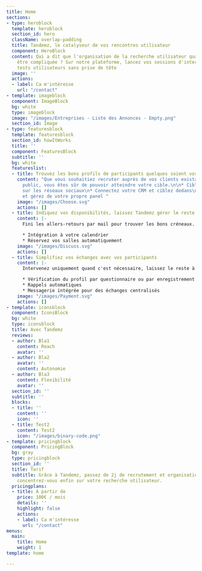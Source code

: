 ```yaml
---
title: Home
sections:
- type: heroblock
  template: heroblock
  section_id: hero
  className: overlap-padding
  title: Tandemz, le catalyseur de vos rencontres utilisateur
  component: HeroBlock
  content: Qui a dit que l'organisation de la recherche utilisateur qualitative devait
    être compliquée ? Sur notre plateforme, lancez vos sessions d'interviews et de
    tests utilisateurs sans prise de tête
  image: ''
  actions:
  - label: Ca m'intéresse
    url: "/contact"
- template: imageblock
  component: ImageBlock
  bg: white
  type: imageblock
  image: "/images/Entreprises - Liste des Annonces - Empty.png"
  section_id: Image
- type: featuresblock
  template: featuresblock
  section_id: howItWorks
  title: ''
  component: FeaturesBlock
  subtitle: ''
  bg: white
  featureslist:
  - title: Trouvez les bons profils de participants quelques soient vos critères
    content: "Que vous souhaitiez recruter auprès de vos clients existants ou du grand
      public, vous êtes sûr de pouvoir atteindre votre cible.\n\n* Ciblez directement
      sur les réseaux sociaux\n* Connectez votre CRM et ciblez dedans\n* Importez
      et gérez de votre propre panel "
    image: "/images/Choose.svg"
    actions: []
  - title: Indiquez vos disponibilités, laissez Tandemz gérer le reste
    content: |-
      Fini les allers-retours par mail pour trouver les bons créneaux. Laissez vos participants choisir parmi vos disponibilités affichées.

      * Intégration à votre calendrier
      * Réservez vos salles automatiquement
    image: "/images/Discuss.svg"
    actions: []
  - title: Simplifiez vos échanges avec vos participants
    content: |-
      Intervenez uniquement quand c'est nécessaire, laissez le reste à Tandemz !

      * Vérification du profil par questionnaire ou par enregistrement vidéo
      * Rappels automatiques
      * Messagerie intégrée pour des échanges centralisés
    image: "/images/Payment.svg"
    actions: []
- template: iconsblock
  component: IconsBlock
  bg: white
  type: iconsblock
  title: Avec Tandemz
  reviews:
  - author: Bla1
    content: Reach
    avatar: ''
  - author: Bla2
    avatar: ''
    content: Autonomie
  - author: Bla3
    content: Flexibilité
    avatar: ''
  section_id: ''
  subtitle: ''
  blocks:
  - title: ''
    content: ''
    icon: ''
  - title: Test2
    content: Test2
    icon: "/images/binary-code.png"
- template: pricingblock
  component: PricingBlock
  bg: gray
  type: pricingblock
  section_id: ''
  title: Tarif
  subtitle: Grâce à Tandemz, passez de 2j de recrutement et organisation à 1h, et
    concentrez-vous enfin sur votre recherche utilisateur.
  pricingplans:
  - title: A partir de
    price: 100€ / mois
    details: ''
    highlight: false
    actions:
    - label: Ca m'intéresse
      url: "/contact"
menus:
  main:
    title: Home
    weight: 1
template: home

---
```

